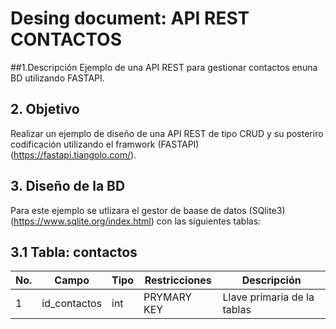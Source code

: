 # Desing document: API REST CONTACTOS

##1.Descripción
Ejemplo de una API REST para gestionar contactos enuna BD utilizando FASTAPI.

## 2. Objetivo
Realizar un ejemplo de diseño de una API REST  de tipo CRUD y su posteriro codificación utilizando el framwork  (FASTAPI) (https://fastapi.tiangolo.com/).

## 3. Diseño de la BD
Para este ejemplo se utlizara el gestor de baase de datos (SQlite3) (https://www.sqlite.org/index.html) con las siguientes tablas:

## 3.1 Tabla: contactos

 |No.|Campo|Tipo|Restricciones|Descripción|
 |--|--|--|--|--|
 |1|id_contactos|int|PRYMARY KEY|Llave primaria de la tablas|
